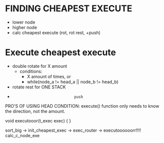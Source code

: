 # FINDING CHEAPEST EXECUTE

-   lower node
-   higher node
-   calc cheapest execute (rot, rot rest, +push)

# Execute cheapest execute

-   double rotate for X amount
    -   conditions:
        -   X amount of times, or
        -   while(node_a != head_a || node_b != head_b)
-   rotate rest for ONE STACK
-                                 push

PRO'S OF USING HEAD CONDITION: execute() function only needs to know the direction, not the amount.

void executooor(t_exec exec)
{
}

sort_big -> init_cheapest_exec -> exec_router -> executoooooorr!!!!
calc_c_node_exe
